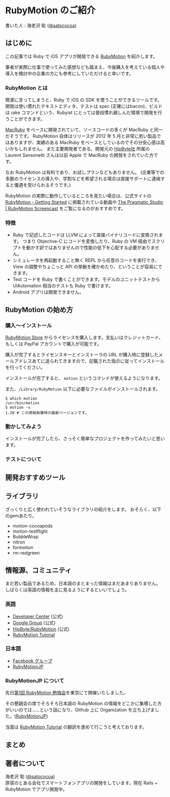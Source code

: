 # RubyMotion のご紹介

書いた人 : 海老沢 聡 ([@satococoa](https://twitter.com/))

## はじめに
この記事では Ruby で iOS アプリが開発できる [RubyMotion](http://www.rubymotion.com) を紹介します。

筆者が実際に仕事で使ってみた感想なども踏まえ、今後購入を考えている個人や導入を検討中の企業の方にも参考にしていただけると幸いです。


### RubyMotion とは
簡潔に言ってしまうと、Ruby で iOS の SDK を使うことができるツールです。
開発は使い慣れたテキストエディタ、テストは spec (正確にはbacon)、ビルドは rake コマンドという、Rubyist にとっては普段慣れ親しんだ環境で開発を行うことができます。

[MacRuby](http://macruby.org) をベースに開発されていて、ソースコードの多くが MacRuby と同一だそうです。
RubyMotion 自体はリリースが 2012 年 5 月と非常に若い製品ではありますが、実績のある MacRuby をベースとしているのでその分安心感は高いかもしれません。
また主要開発者である、開発元の [HipByte社](http://www.hipbyte.com) 所属の Laurent Sansonetti さんは以前 Apple で MacRuby の開発をされていた方です。

なお RubyMotion は有料であり、お試しプランなどもありません。
(企業等での多数のライセンスの導入や、学割などを希望される場合は直接サポートに連絡すると優遇を受けられるそうです。)

RubyMotion の実際に動作しているところを見たい場合は、公式サイトの [RubyMotion - Getting Started](http://www.rubymotion.com/getting-started/) に掲載されている動画や [The Pragmatic Studio | RubyMotion Screencast](http://pragmaticstudio.com/screencasts/rubymotion) をご覧になるのがおすすめです。


### 特徴
- Ruby で記述したコードは LLVM によって直接バイナリコードに変換されます。
つまり Objective-C にコードを変換したり、Ruby の VM 経由でスクリプトを動かす訳ではありませんので性能の低下を心配する必要がありません。
- シミュレータを再起動すること無く REPL から任意のコードを実行でき、View の調整やちょこっと API の挙動を確かめたり、ということが容易にできます。
- Test コードを Ruby で書くことができます。モデルのユニットテストから UIAutomation 相当のテストも Ruby で書けます。
- Android アプリは開発できません。


## RubyMotion の始め方


### 購入〜インストール
[RubyMotion Store](http://sites.fastspring.com/hipbyte/product/rubymotion) からライセンスを購入します。支払いはクレジットカード、もしくは PayPal アカウントで購入が可能です。

購入が完了するとライセンスキーとインストーラの URL が購入時に登録したメールアドレスあてに送られてきますので、記載された指示に従ってインストールを行ってください。

インストールが完了すると、 `motion` というコマンドが使えるようになります。

また、`/Library/RubyMotion` 以下に必要なファイルがインストールされます。

```
$ which motion
/usr/bin/motion
$ motion -v
1.20 # この原稿執筆時の最新バージョンです。
```


### 動かしてみよう
インストールが完了したら、さっそく簡単なプロジェクトを作ってみたいと思います。




### テストについて


## 開発おすすめツール


## ライブラリ
ざっくりと広く使われていそうなライブラリの紹介をします。
おそらく、以下のgemあたり。

- motion-cocoapods
- motion-testflight
- BubbleWrap
- nitron
- formotion
- rm-redgreen


## 情報源、コミュニティ
まだ若い製品であるため、日本語のまとまった情報はまだあまりありません。  
しばらくは英語の情報を主に見るようにするといいでしょう。

### 英語
- [Developer Center](http://www.rubymotion.com/developer-center/) (公式)
- [Google Group](http://groups.google.com/group/rubymotion) (公式)
- [HipByte/RubyMotion](https://github.com/HipByte/RubyMotion) (公式)
- [RubyMotion Tutorial](http://rubymotion-tutorial.com)

### 日本語
- [Facebook グループ](https://www.facebook.com/groups/149315595198329/)
- [RubyMotionJP](http://rubymotion.jp/)

### RubyMotionJP について
先日[第1回 RubyMotion 勉強会](http://connpass.com/event/665/)を東京にて開催いたしました。

その懇親会の席でそろそろ日本語の RubyMotion の情報をどこかに集積した方がいいのでは……という話になり、Github 上に Organization を立ち上げました。([RubyMotionJP](https://github.com/RubyMotionJP))

当面は [RubyMotion Tutorial](http://rubymotion-tutorial.com) の翻訳を進めて行こうと考えております。


## まとめ



## 著者について
海老沢 聡 ([@satococoa](https://twitter.com/))  
原宿のとある会社でスマートフォンアプリの開発をしています。現在 Rails + RubyMotion でアプリ開発中。